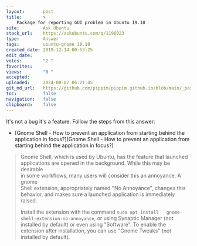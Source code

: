 ```yaml
---
layout:       post
title:        >
    Package for reporting GUI problem in Ubuntu 19.10
site:         Ask Ubuntu
stack_url:    https://askubuntu.com/q/1196023
type:         Answer
tags:         ubuntu-gnome 19.10
created_date: 2019-12-14 00:53:25
edit_date:    
votes:        "2 "
favorites:    
views:        "0 "
accepted:     
uploaded:     2024-08-07 06:21:45
git_md_url:   https://github.com/pippim/pippim.github.io/blob/main/_posts/2019/2019-12-14-Package-for-reporting-GUI-problem-in-Ubuntu-19.10.md
toc:          false
navigation:   false
clipboard:    false
---
```


It's not a bug it's a feature. Follow the steps from this answer:

- [Gnome Shell - How to prevent an application from starting behind the application in focus?](Gnome Shell - How to prevent an application from starting behind the application in focus?)

> Gnome Shell, which is used by Ubuntu, has the feature that launched  
> applications are opened in the background. While this may be desirable  
> in some workflows, many users will consider this an annoyance. A gnome  
> Shell extension, appropriately named "No Annoyance", changes this  
> behavior, and makes sure a launched application is immediately raised.  
>   
> Install the extension with the command `sudo apt install  
> gnome-shell-extension-no-annoyance`, or using Synaptic Manager (not  
> installed by default) or even using "Software". To enable the  
> extension after installation, you can use "Gnome Tweaks" (not  
> installed by default).  

